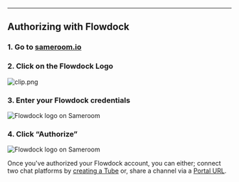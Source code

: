 ---

## Authorizing with Flowdock


### 1. Go to <a href="https://sameroom.io" target="_blank">sameroom.io</a>

### 2. Click on the Flowdock Logo
![clip.png](https://in.kato.im/b450e18e6de4847cc19396187d655a94b4a7bb5f6c417d0f7ba124d942f6738d/Sameroom-Select-Platform-_0000_Flowdock.png)

### 3. Enter your Flowdock credentials
![Flowdock logo on Sameroom](https://in.kato.im/d5aeee26876054e3a6090772f31c5da54bb53ce048a82cb33d0427c263b587c9/Sameroom%20Login%20to%20Flowdock%20copy.png)

### 4. Click “Authorize”
![Flowdock logo on Sameroom](https://in.kato.im/821960fbc57b72cc9d012b9a2bd0413203c032ad2b7dbd77fbaad5e5948ab/Sameroom%20Authorize%20Flowdock%20copy.png)


Once you've authorized your Flowdock account, you can either; connect two chat platforms by [creating a Tube](/getting-started/en/tube/flowdock) or, share a channel via a [Portal URL](/getting-started/en/portal/flowdock).
